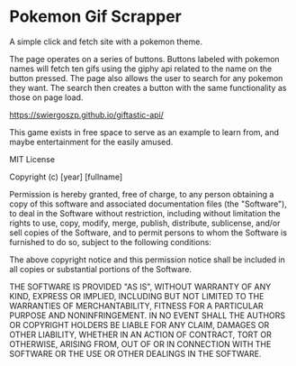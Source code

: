 # Pokemon Gif Scrapper

A simple click and fetch site with a pokemon theme. 

The page operates on a series of buttons. Buttons labeled with pokemon names will fetch ten gifs using the giphy api related to the name on the button pressed. The page also allows the user to search for any pokemon they want. The search then creates a button with the same functionality as those on page load.

https://swiergoszp.github.io/giftastic-api/




This game exists in free space to serve as an example to learn from, and maybe entertainment for the easily amused. 

MIT License

Copyright (c) [year] [fullname]

Permission is hereby granted, free of charge, to any person obtaining a copy
of this software and associated documentation files (the "Software"), to deal
in the Software without restriction, including without limitation the rights
to use, copy, modify, merge, publish, distribute, sublicense, and/or sell
copies of the Software, and to permit persons to whom the Software is
furnished to do so, subject to the following conditions:

The above copyright notice and this permission notice shall be included in all
copies or substantial portions of the Software.

THE SOFTWARE IS PROVIDED "AS IS", WITHOUT WARRANTY OF ANY KIND, EXPRESS OR
IMPLIED, INCLUDING BUT NOT LIMITED TO THE WARRANTIES OF MERCHANTABILITY,
FITNESS FOR A PARTICULAR PURPOSE AND NONINFRINGEMENT. IN NO EVENT SHALL THE
AUTHORS OR COPYRIGHT HOLDERS BE LIABLE FOR ANY CLAIM, DAMAGES OR OTHER
LIABILITY, WHETHER IN AN ACTION OF CONTRACT, TORT OR OTHERWISE, ARISING FROM,
OUT OF OR IN CONNECTION WITH THE SOFTWARE OR THE USE OR OTHER DEALINGS IN THE
SOFTWARE.
